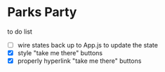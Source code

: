 # Parks Party

to do list
- [ ] wire states back up to App.js to update the state
- [x] style "take me there" buttons
- [x] properly hyperlink "take me there" buttons